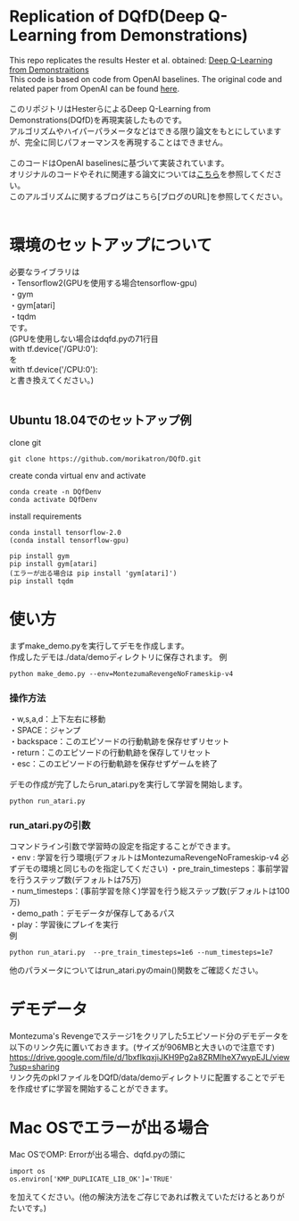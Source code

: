 # Replication of DQfD(Deep Q-Learning from Demonstrations)
This repo replicates the results Hester et al. obtained:
[Deep Q-Learning from Demonstraitions](https://arxiv.org/abs/1704.03732 "Deep Q-Learning from Demonstraitions")  
This code is based on code from OpenAI baselines. The original code and related paper from OpenAI can be found [here](https://github.com/openai/baselines "here").  
<br/>
このリポジトリはHesterらによるDeep Q-Learning from Demonstrations(DQfD)を再現実装したものです。  
アルゴリズムやハイパーパラメータなどはできる限り論文をもとにしていますが、完全に同じパフォーマンスを再現することはできません。  
<br/>
このコードはOpenAI baselinesに基づいて実装されています。  
オリジナルのコードやそれに関連する論文については[こちら](https://github.com/openai/baselines "こちら")を参照してください。  
このアルゴリズムに関するブログはこちら[ブログのURL]を参照してください。  
<br/>
# 環境のセットアップについて
必要なライブラリは  
・Tensorflow2(GPUを使用する場合tensorflow-gpu)  
・gym  
・gym[atari]  
・tqdm  
です。  
(GPUを使用しない場合はdqfd.pyの71行目  
with tf.device('/GPU:0'):  
を  
with tf.device('/CPU:0'):  
と書き換えてください。)  
<br/>
## Ubuntu 18.04でのセットアップ例
clone git
```python:
git clone https://github.com/morikatron/DQfD.git
```

create conda virtual env and activate
```python:
conda create -n DQfDenv
conda activate DQfDenv
```

install requirements
```python:
conda install tensorflow-2.0
(conda install tensorflow-gpu)

pip install gym
pip install gym[atari]
(エラーが出る場合は pip install 'gym[atari]')
pip install tqdm
```


# 使い方
まずmake_demo.pyを実行してデモを作成します。  
作成したデモは./data/demoディレクトリに保存されます。
例
```python:
python make_demo.py --env=MontezumaRevengeNoFrameskip-v4
```
### 操作方法  
・w,s,a,d：上下左右に移動  
・SPACE：ジャンプ  
・backspace：このエピソードの行動軌跡を保存せずリセット  
・return：このエピソードの行動軌跡を保存してリセット  
・esc：このエピソードの行動軌跡を保存せずゲームを終了  
<br/>
デモの作成が完了したらrun_atari.pyを実行して学習を開始します。  
```python:
python run_atari.py
```
### run_atari.pyの引数  
コマンドライン引数で学習時の設定を指定することができます。  
・env : 学習を行う環境(デフォルトはMontezumaRevengeNoFrameskip-v4 必ずデモの環境と同じものを指定してください)
・pre_train_timesteps：事前学習を行うステップ数(デフォルトは75万)  
・num_timesteps：(事前学習を除く)学習を行う総ステップ数(デフォルトは100万)  
・demo_path：デモデータが保存してあるパス  
・play：学習後にプレイを実行  
例
```python:
python run_atari.py  --pre_train_timesteps=1e6 --num_timesteps=1e7 
```
他のパラメータについてはrun_atari.pyのmain()関数をご確認ください。

# デモデータ
Montezuma's Revengeでステージ1をクリアした5エピソード分のデモデータを以下のリンク先に置いておきます。(サイズが906MBと大きいので注意です)  
https://drive.google.com/file/d/1bxfIkqxjiJKH9Pg2a8ZRMIheX7wypEJL/view?usp=sharing  
リンク先のpklファイルをDQfD/data/demoディレクトリに配置することでデモを作成せずに学習を開始することができます。

# Mac OSでエラーが出る場合
Mac OSでOMP: Errorが出る場合、dqfd.pyの頭に  
```python:
import os
os.environ['KMP_DUPLICATE_LIB_OK']='TRUE'
```
を加えてください。(他の解決方法をご存じであれば教えていただけるとありがたいです。)
